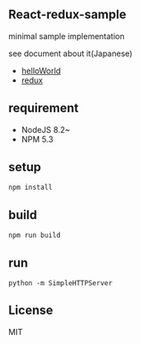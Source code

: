 
## React-redux-sample

minimal sample implementation

see document about it(Japanese)

- [helloWorld](http://qiita.com/uryyyyyyy/items/63969d6ed9341affdffb)
- [redux](http://qiita.com/uryyyyyyy/items/3ad88cf9ca9393335f8c)

## requirement

- NodeJS 8.2~
- NPM 5.3

## setup

`npm install`

## build

`npm run build`

## run

`python -m SimpleHTTPServer`

## License

MIT
